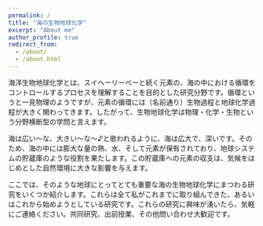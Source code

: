 ```yaml
---
permalink: /
title: "海の生物地球化学"
excerpt: "About me"
author_profile: true
redirect_from: 
  - /about/
  - /about.html
---
```


海洋生物地球化学とは、スイヘーリーベーと続く元素の、海の中における循環をコントロールするプロセスを理解することを目的とした研究分野です。循環というと一見物理のようですが、元素の循環には（名前通り）生物過程と地球化学過程が大きく関わってきます。したがって、生物地球化学は物理・化学・生物という分野横断型の学問と言えます。

海は広い〜な、大きい〜な〜♪と歌われるように、海は広大で、深いです。そのため、海の中には膨大な量の熱、水、そして元素が保有されており、地球システムの貯蔵庫のような役割を果たします。この貯蔵庫への元素の収支は、気候をはじめとした自然環境に大きな影響を与えます。

ここでは、そのような地球にとってとても重要な海の生物地球化学にまつわる研究をいくつか紹介します。これらは全て私がこれまでに取り組んできた、あるいはこれから始めようとしている研究です。これらの研究に興味が湧いたら、気軽にご連絡ください。共同研究、出前授業、その他問い合わせ大歓迎です。
